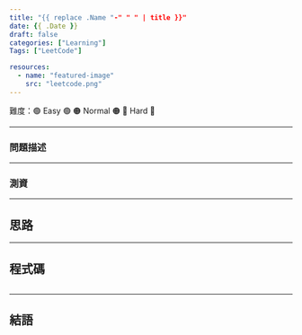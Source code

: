 ```yaml
---
title: "{{ replace .Name "-" " " | title }}"
date: {{ .Date }}
draft: false
categories: ["Learning"]
Tags: ["LeetCode"]

resources:
  - name: "featured-image"
    src: "leetcode.png"
---
```


難度：🟢 Easy 🟢 🟠 Normal 🟠 🔴 Hard 🔴

---

### 問題描述

---

### 測資

---

## 思路

---

## 程式碼

```c++

```

---

## 結語
